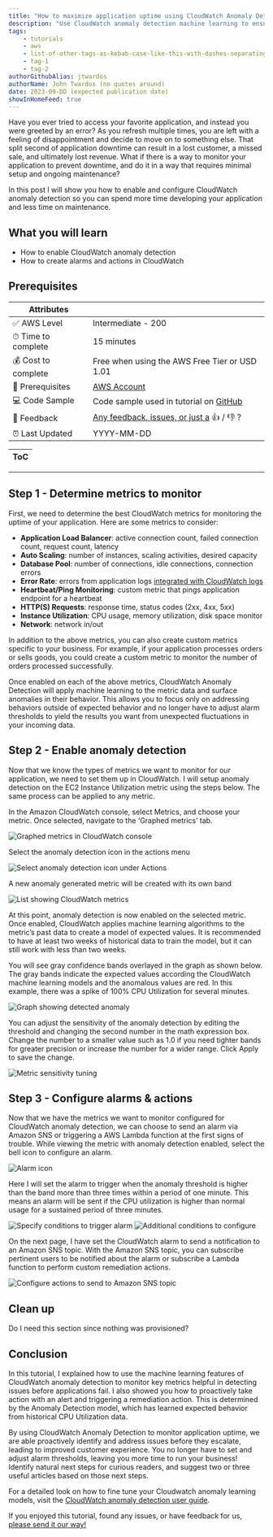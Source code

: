 ```yaml
---
title: "How to maximize application uptime using CloudWatch Anomaly Detection"
description: "Use CloudWatch anomaly detection machine learning to ensure application uptime"
tags:
    - tutorials
    - aws
    - list-of-other-tags-as-kebab-case-like-this-with-dashes-separating-and-all-lower-case-like-below
    - tag-1
    - tag-2
authorGithubAlias: jtwardos
authorName: John Twardos (no quotes around)
date: 2023-09-DD (expected publication date)
showInHomeFeed: true
---
```


Have you ever tried to access your favorite application, and instead you were greeted by an error? As you refresh multiple times, you are left with a feeling of disappointment and decide to move on to something else. That split second of application downtime can result in a lost customer, a missed sale, and ultimately lost revenue. What if there is a way to monitor your application to prevent downtime, and do it in a way that requires minimal setup and ongoing maintenance? 

In this post I will show you how to enable and configure CloudWatch anomaly detection so you can spend more time developing your application and less time on maintenance.

## What you will learn

- How to enable CloudWatch anomaly detection
- How to create alarms and actions in CloudWatch

## Prerequisites

| Attributes                |                                   |
| ------------------- | -------------------------------------- |
| ✅ AWS Level        | Intermediate - 200                         |
| ⏱ Time to complete  | 15 minutes                             |
| 💰 Cost to complete | Free when using the AWS Free Tier or USD 1.01      |
| 🧩 Prerequisites    | [AWS Account](https://aws.amazon.com/resources/create-account/?sc_channel=el&sc_campaign=devopswave&sc_content=cicdetlsprkaws&sc_geo=mult&sc_country=mult&sc_outcome=acq)
| 💻 Code Sample         | Code sample used in tutorial on [GitHub](<link if you have a code sample associated with the post, otherwise delete this line>)                             |
| 📢 Feedback            | <a href="https://pulse.buildon.aws/survey/DEM0H5VW" target="_blank">Any feedback, issues, or just a</a> 👍 / 👎 ?    |
| ⏰ Last Updated     | YYYY-MM-DD                             |

| ToC |
|-----|
<!-- Use the above to auto-generate the table of content. Only build out a manual one if there are too many (sub) sections. -->

---
## Step 1 - Determine metrics to monitor

First, we need to determine the best CloudWatch metrics for monitoring the uptime of your application. Here are some metrics to consider:


* **Application Load Balancer**: active connection count, failed connection count, request count, latency
* **Auto Scaling**: number of instances, scaling activities, desired capacity
* **Database Pool**: number of connections, idle connections, connection errors
* **Error Rate**: errors from application logs [integrated with CloudWatch logs](https://docs.aws.amazon.com/AmazonCloudWatch/latest/monitoring/Install-CloudWatch-Agent.html)
* **Heartbeat/Ping Monitoring**: custom metric that pings application endpoint for a heartbeat
* **HTTP(S) Requests**: response time, status codes (2xx, 4xx, 5xx)
* **Instance Utilization**: CPU usage, memory utilization, disk space monitor
* **Network**: network in/out


In addition to the above metrics, you can also create custom metrics specific to your business. For example, if your application processes orders or sells goods, you could create a custom metric to monitor the number of orders processed successfully.

Once enabled on each of the above metrics, CloudWatch Anomaly Detection will apply machine learning to the metric data and surface anomalies in their behavior. This allows you to focus only on addressing behaviors outside of expected behavior and no longer have to adjust alarm thresholds to yield the results you want from unexpected fluctuations in your incoming data.

## Step 2 - Enable anomaly detection

Now that we know the types of metrics we want to monitor for our application, we need to set them up in CloudWatch. I will setup anomaly detection on the EC2 Instance Utilization metric using the steps below. The same process can be applied to any metric.

In the Amazon CloudWatch console, select Metrics, and choose your metric. Once selected, navigate to the ‘Graphed metrics’ tab.

![Graphed metrics in CloudWatch console](images/image.png)

Select the anomaly detection icon in the actions menu

![Select anomaly detection icon under Actions](images/image1.png)

A new anomaly generated metric will be created with its own band

![List showing CloudWatch metrics](images/image2.png)

At this point, anomaly detection is now enabled on the selected metric. Once enabled, CloudWatch applies machine learning algorithms to the metric’s past data to create a model of expected values. It is recommended to have at least two weeks of historical data to train the model, but it can still work with less than two weeks.

You will see gray confidence bands overlayed in the graph as shown below. The gray bands indicate the expected values according the CloudWatch machine learning models and the anomalous values are red. In this example, there was a spike of 100% CPU Utilization for several minutes.

![Graph showing detected anomaly](images/image3.png)

You can adjust the sensitivity of the anomaly detection by editing the threshold and changing the second number in the math expression box. Change the number to a smaller value such as 1.0 if you need tighter bands for greater precision or increase the number for a wider range. Click Apply to save the change.

![Metric sensitivity tuning](images/image4.png)


## Step 3 - Configure alarms & actions

Now that we have the metrics we want to monitor configured for CloudWatch anomaly detection, we can choose to send an alarm via Amazon SNS or triggering a AWS Lambda function at the first signs of trouble. While viewing the metric with anomaly detection enabled, select the bell icon to configure an alarm.

![Alarm icon](images/image5.png)


Here I will set the alarm to trigger when the anomaly threshold is higher than the band more than three times within a period of one minute. This means an alarm will be sent if the CPU utilization is higher than normal usage for a sustained period of three minutes.

![Specify conditions to trigger alarm](images/image6.png)
![Additional conditions to configure](images/image7.png)


On the next page, I have set the CloudWatch alarm to send a notification to an Amazon SNS topic. With the Amazon SNS topic, you can subscribe pertinent users to be notified about the alarm or subscribe a Lambda function to perform custom remediation actions.

![Configure actions to send to Amazon SNS topic](images/image8.png)

## Clean up

Do I need this section since nothing was provisioned?

## Conclusion

In this tutorial, I explained how to use the machine learning features of CloudWatch anomaly detection to monitor key metrics helpful in detecting issues before applications fail. I also showed you how to proactively take action with an alert and triggering a remediation action. This is determined by the Anomaly Detection model, which has learned expected behavior from historical CPU Utilization data.

By using CloudWatch Anomaly Detection to monitor application uptime, we are able proactively identify and address issues before they escalate, leading to improved customer experience. You no longer have to set and adjust alarm thresholds, leaving you more time to run your business!
Identify natural next steps for curious readers, and suggest two or three useful articles based on those next steps.

For a detailed look on how to fine tune your Cloudwatch anomaly learning models, visit the [CloudWatch anomaly detection user guide](https://docs.aws.amazon.com/AmazonCloudWatch/latest/monitoring/CloudWatch_Anomaly_Detection.html).

If you enjoyed this tutorial, found any issues, or have feedback for us, <a href="https://pulse.buildon.aws/survey/DEM0H5VW" target="_blank">please send it our way!</a>
